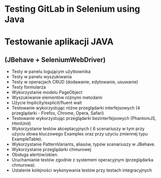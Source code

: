 # Testing GitLab in Selenium using Java

# Testowanie aplikacji JAVA

## (JBehave + SeleniumWebDriver) 

-  Testy w panelu logującym użytkownika
-  Testy w panelu wyszukiwania
-  Testy w operacjach CRUD (dodawanie, edytowanie, usuwanie)
-  Testy  formularza
-  Wykorzystanie modelu PageObject 
-  Wyszukiwanie elementów różnymi metodami
-  Użycie Implicity/explicit/fluent wait
-  Testowanie wykorzystując różne przeglądarki interfejsowych (4 przeglądarki - Firefox, Chrome, Opera, Safari)
-  Testowanie wykorzystując przeglądarki bezinterfejsowych (PhantomJS, HtmlUnit)
-  Wykorzystanie testów akceptacyjnych ( 6 scenariuszy w tym przy użyciu słowa kluczowego Examples oraz przy użyciu zmiennej typu ExampleTable).
-  Wykorzystanie PatternVariants, aliasów, typów scenariuszy w JBehave.
-  Wykorzystanie przeglądarki chmurowej
-  Obsługa alertów/okien.
-  Uruchamianie testów zgodnie z systemem operacyjnym (przeglądarka chmurowa).
-  Ustalenie kolejności wykonywania testów przy testach integracyjnych
